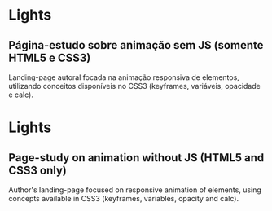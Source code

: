 # Lights
## Página-estudo sobre animação sem JS (somente HTML5 e CSS3)

Landing-page autoral focada na animação responsiva de elementos, utilizando conceitos disponíveis no CSS3 (keyframes, variáveis, opacidade e calc).


# Lights
## Page-study on animation without JS (HTML5 and CSS3 only)

Author's landing-page focused on responsive animation of elements, using concepts available in CSS3 (keyframes, variables, opacity and calc).